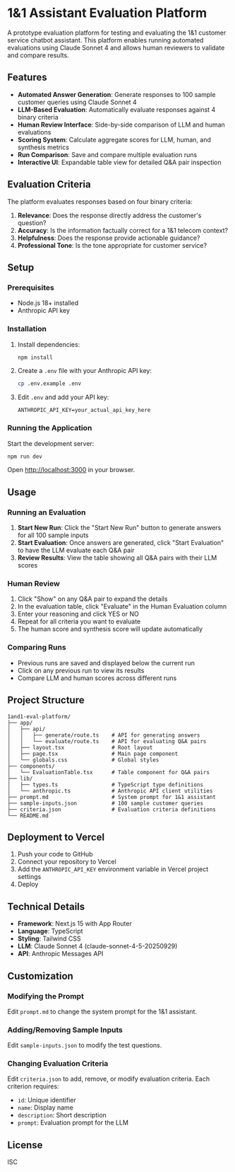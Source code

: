 # 1&1 Assistant Evaluation Platform

A prototype evaluation platform for testing and evaluating the 1&1 customer service chatbot assistant. This platform enables running automated evaluations using Claude Sonnet 4 and allows human reviewers to validate and compare results.

## Features

- **Automated Answer Generation**: Generate responses to 100 sample customer queries using Claude Sonnet 4
- **LLM-Based Evaluation**: Automatically evaluate responses against 4 binary criteria
- **Human Review Interface**: Side-by-side comparison of LLM and human evaluations
- **Scoring System**: Calculate aggregate scores for LLM, human, and synthesis metrics
- **Run Comparison**: Save and compare multiple evaluation runs
- **Interactive UI**: Expandable table view for detailed Q&A pair inspection

## Evaluation Criteria

The platform evaluates responses based on four binary criteria:

1. **Relevance**: Does the response directly address the customer's question?
2. **Accuracy**: Is the information factually correct for a 1&1 telecom context?
3. **Helpfulness**: Does the response provide actionable guidance?
4. **Professional Tone**: Is the tone appropriate for customer service?

## Setup

### Prerequisites

- Node.js 18+ installed
- Anthropic API key

### Installation

1. Install dependencies:
   ```bash
   npm install
   ```

2. Create a `.env` file with your Anthropic API key:
   ```bash
   cp .env.example .env
   ```

3. Edit `.env` and add your API key:
   ```
   ANTHROPIC_API_KEY=your_actual_api_key_here
   ```

### Running the Application

Start the development server:

```bash
npm run dev
```

Open [http://localhost:3000](http://localhost:3000) in your browser.

## Usage

### Running an Evaluation

1. **Start New Run**: Click the "Start New Run" button to generate answers for all 100 sample inputs
2. **Start Evaluation**: Once answers are generated, click "Start Evaluation" to have the LLM evaluate each Q&A pair
3. **Review Results**: View the table showing all Q&A pairs with their LLM scores

### Human Review

1. Click "Show" on any Q&A pair to expand the details
2. In the evaluation table, click "Evaluate" in the Human Evaluation column
3. Enter your reasoning and click YES or NO
4. Repeat for all criteria you want to evaluate
5. The human score and synthesis score will update automatically

### Comparing Runs

- Previous runs are saved and displayed below the current run
- Click on any previous run to view its results
- Compare LLM and human scores across different runs

## Project Structure

```
1and1-eval-platform/
├── app/
│   ├── api/
│   │   ├── generate/route.ts    # API for generating answers
│   │   └── evaluate/route.ts    # API for evaluating Q&A pairs
│   ├── layout.tsx               # Root layout
│   ├── page.tsx                 # Main page component
│   └── globals.css              # Global styles
├── components/
│   └── EvaluationTable.tsx      # Table component for Q&A pairs
├── lib/
│   ├── types.ts                 # TypeScript type definitions
│   └── anthropic.ts             # Anthropic API client utilities
├── prompt.md                    # System prompt for 1&1 assistant
├── sample-inputs.json           # 100 sample customer queries
├── criteria.json                # Evaluation criteria definitions
└── README.md
```

## Deployment to Vercel

1. Push your code to GitHub
2. Connect your repository to Vercel
3. Add the `ANTHROPIC_API_KEY` environment variable in Vercel project settings
4. Deploy

## Technical Details

- **Framework**: Next.js 15 with App Router
- **Language**: TypeScript
- **Styling**: Tailwind CSS
- **LLM**: Claude Sonnet 4 (claude-sonnet-4-5-20250929)
- **API**: Anthropic Messages API

## Customization

### Modifying the Prompt

Edit `prompt.md` to change the system prompt for the 1&1 assistant.

### Adding/Removing Sample Inputs

Edit `sample-inputs.json` to modify the test questions.

### Changing Evaluation Criteria

Edit `criteria.json` to add, remove, or modify evaluation criteria. Each criterion requires:
- `id`: Unique identifier
- `name`: Display name
- `description`: Short description
- `prompt`: Evaluation prompt for the LLM

## License

ISC
